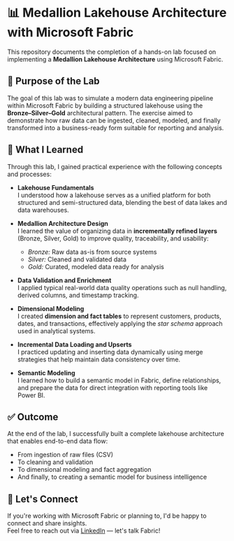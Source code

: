 # 📊 Medallion Lakehouse Architecture with Microsoft Fabric

This repository documents the completion of a hands-on lab focused on implementing a **Medallion Lakehouse Architecture** using Microsoft Fabric.

## 🎯 Purpose of the Lab

The goal of this lab was to simulate a modern data engineering pipeline within Microsoft Fabric by building a structured lakehouse using the **Bronze–Silver–Gold** architectural pattern. The exercise aimed to demonstrate how raw data can be ingested, cleaned, modeled, and finally transformed into a business-ready form suitable for reporting and analysis.

## 🧠 What I Learned

Through this lab, I gained practical experience with the following concepts and processes:

- **Lakehouse Fundamentals**  
  I understood how a lakehouse serves as a unified platform for both structured and semi-structured data, blending the best of data lakes and data warehouses.

- **Medallion Architecture Design**  
  I learned the value of organizing data in **incrementally refined layers** (Bronze, Silver, Gold) to improve quality, traceability, and usability:
  - *Bronze:* Raw data as-is from source systems  
  - *Silver:* Cleaned and validated data  
  - *Gold:* Curated, modeled data ready for analysis  

- **Data Validation and Enrichment**  
  I applied typical real-world data quality operations such as null handling, derived columns, and timestamp tracking.

- **Dimensional Modeling**  
  I created **dimension and fact tables** to represent customers, products, dates, and transactions, effectively applying the *star schema* approach used in analytical systems.

- **Incremental Data Loading and Upserts**  
  I practiced updating and inserting data dynamically using merge strategies that help maintain data consistency over time.

- **Semantic Modeling**  
  I learned how to build a semantic model in Fabric, define relationships, and prepare the data for direct integration with reporting tools like Power BI.

## ✅ Outcome

At the end of the lab, I successfully built a complete lakehouse architecture that enables end-to-end data flow:
- From ingestion of raw files (CSV)
- To cleaning and validation
- To dimensional modeling and fact aggregation
- And finally, to creating a semantic model for business intelligence

## 🤝 Let's Connect

If you're working with Microsoft Fabric or planning to, I'd be happy to connect and share insights.  
Feel free to reach out via [LinkedIn](https://www.linkedin.com/in/eyilan/) — let's talk Fabric!

